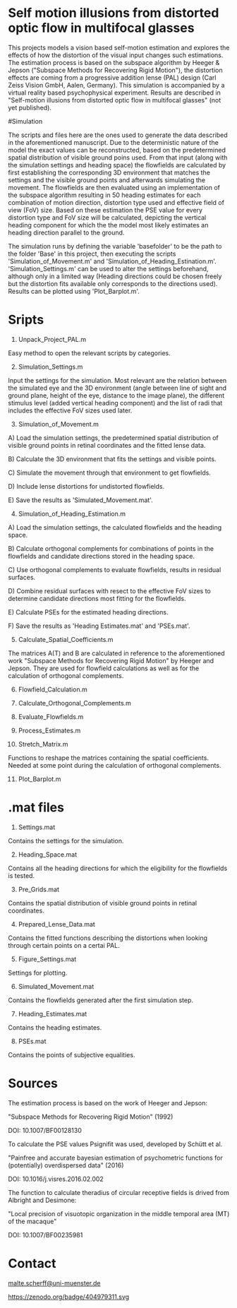 # Self motion illusions from distorted optic flow in multifocal glasses

This projects models a vision based self-motion estimation and explores the effects of how the distortion
of the visual input changes such estimations. The estimation process is based on the subspace algorithm by 
Heeger & Jepson ("Subspace Methods for Recovering Rigid Motion"), the distortion effects are coming from a
progressive addition lense (PAL) design (Carl Zeiss Vision GmbH, Aalen, Germany). This simulation is accompanied 
by a virtual reality based psychophysical experiment. Results are described in "Self-motion illusions from 
distorted optic flow in multifocal glasses" (not yet published).


#Simulation

The scripts and files here are the ones used to generate the data described in the aforementioned manuscript. 
Due to the deterministic nature of the model the exact values can be reconstructed, based on the predetermined 
spatial distribution of visible ground poins used. From that input (along with the simulation settings and 
heading space) the flowfields are calculated by first establishing the corresponding 3D environment that matches
the settings and the visible ground points and afterwards simulating the movement. The flowfields are then evaluated 
using an implementation of the subspace algorithm resulting in 50 heading estimates for each combination of
motion direction, distortion type used and effective field of view (FoV) size. Based on these estimation the 
PSE value for every distortion type and FoV size will be calculated, depicting the vertical heading component 
for which the the model most likely estimates an heading direction parallel to the ground. 

The simulation runs by defining the variable 'basefolder' to be the path to the folder 'Base' in this project, 
then executing the scripts 'Simulation_of_Movement.m' and 'Simulation_of_Heading_Estination.m'. 
'Simulation_Settings.m' can be used to alter the settings beforehand, although only in a limited way (Heading 
directions could be chosen freely but the distortion fits available only corresponds to the directions used). 
Results can be plotted using 'Plot_Barplot.m'.



# Sripts

1) Unpack_Project_PAL.m

Easy method to open the relevant scripts by categories.

2) Simulation_Settings.m

Input the settings for the simulation. Most relevant are  the relation between the simulated eye and the 
3D environment (angle between line of sight and ground plane, height of the eye, distance to the 
image plane), the different stimulus level (added vertical heading component) and the list of radi that 
includes the effective FoV sizes used later.

3) Simulation_of_Movement.m

A) Load the simulation settings, the predetermined spatial distribution of visible ground points in retinal 
coordinates and the fitted lense data. 

B) Calculate the 3D environment that fits the settings and visible points. 

C) Simulate the movement through that environment to get flowfields.

D) Include lense distortions for undistorted flowfields.

E) Save the results as 'Simulated_Movement.mat'.


4) Simulation_of_Heading_Estimation.m

A) Load the simulation settings, the calculated flowfields and the heading space. 

B) Calculate orthogonal complements for combinations of points in the flowfields and candidate directions
stored in the heading space.

C) Use orthogonal complements to evaluate flowfields, results in residual surfaces.

D) Combine residual surfaces with resect to the effective FoV sizes to determine candidate directions most 
fitting for the flowfields.

E) Calculate PSEs for the estimated heading directions.

F) Save the results as 'Heading Estimates.mat' and 'PSEs.mat'.


5) Calculate_Spatial_Coefficients.m

The matrices A(T) and B are calculated in reference to the aforementioned work "Subspace Methods for Recovering
Rigid Motion" by Heeger and Jepson. They are used for flowfield calculations as well as for the calculation of 
orthogonal complements.

6) Flowfield_Calculation.m

7) Calculate_Orthogonal_Complements.m

8) Evaluate_Flowfields.m

9) Process_Estimates.m

10) Stretch_Matrix.m

Functions to reshape the matrices containing the spatial coefficients. Needed at some point during the calculation
of orthogonal complements.

11) Plot_Barplot.m

# .mat files

1) Settings.mat

Contains the settings for the simulation.

2) Heading_Space.mat

Contains all the heading directions for which the eligibility for the flowfields is tested.

3) Pre_Grids.mat

Contains the spatial distribution of visible ground points in retinal coordinates.

4) Prepared_Lense_Data.mat

Contains the fitted functions describing the distortions when looking through certain points on a certai PAL.

5) Figure_Settings.mat

Settings for plotting.

6) Simulated_Movement.mat

Contains the flowfields generated after the first simulation step.

7) Heading_Estimates.mat

Contains the heading estimates.

8) PSEs.mat

Contains the points of subjective equalities.



# Sources

The estimation process is based on the work of Heeger and Jepson:

"Subspace Methods for Recovering Rigid Motion" (1992)

DOI: 10.1007/BF00128130


To calculate the PSE values Psignifit was used, developed by Schütt et al.

"Painfree and accurate bayesian estimation of psychometric functions for (potentially) overdispersed data" (2016)

DOI: 10.1016/j.visres.2016.02.002


The function to calculate theradius of circular receptive fields is drived from Albright and Desimone:

"Local precision of visuotopic organization in the middle temporal area (MT) of the macaque"

DOI: 10.1007/BF00235981

# Contact

malte.scherff@uni-muenster.de



https://zenodo.org/badge/404979311.svg

